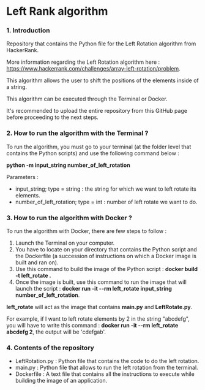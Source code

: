 # Left Rank algorithm

### 1. Introduction

Repository that contains the Python file for the Left Rotation algorithm from HackerRank.

More information regarding the Left Rotation algorithm here : https://www.hackerrank.com/challenges/array-left-rotation/problem.

This algorithm allows the user to shift the positions of the elements inside of a string.

This algorithm can be executed through the Terminal or Docker.

It's recommended to upload the entire repository from this GitHub page before proceeding to the next steps.

### 2. How to run the algorithm with the Terminal ?

To run the algorithm, you must go to your terminal (at the folder level that contains the Python scripts) and use the following command below :

**python -m input_string number_of_left_rotation**

Parameters :
-  input_string; type = string : the string for which we want to left rotate its elements.
-  number_of_left_rotation; type = int : number of left rotate we want to do.

### 3. How to run the algorithm with Docker ?

To run the algorithm with Docker, there are few steps to follow :

1.  Launch the Terminal on your computer.
2.  You have to locate on your directory that contains the Python script and the Dockerfile (a succession of instructions on which a Docker image is built and ran on).
3.  Use this command to build the image of the Python script : **docker build -t left_rotate .**
4.  Once the image is built, use this command to run the image that will launch the script : **docker run -it --rm left_rotate input_string number_of_left_rotation**. 

**left_rotate** will act as the image that contains **main.py** and **LeftRotate.py**. 

For example, if I want to left rotate elements by 2 in the string "abcdefg", you will have to write this command : **docker run -it --rm left_rotate abcdefg 2**, the output will be 'cdefgab'.

### 4. Contents of the repository

-  LeftRotation.py : Python file that contains the code to do the left rotation.
-  main.py : Python file that allows to run the left rotation from the terminal.
-  Dockerfile : A text file that contains all the instructions to execute while building the image of an application.
